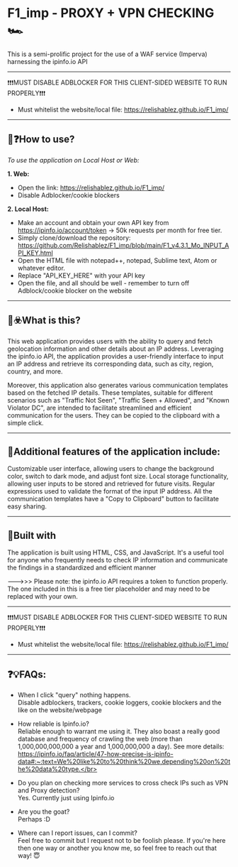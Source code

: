 # F1_imp - PROXY + VPN CHECKING 🏎️
This is a semi-prolific project for the use of a WAF service (Imperva) harnessing the ipinfo.io API

---------------------------------------------------------------------------------------------------------
❗❗❗MUST DISABLE ADBLOCKER FOR THIS CLIENT-SIDED WEBSITE TO RUN PROPERLY❗❗❗
- Must whitelist the website/local file: https://relishablez.github.io/F1_imp/
---------------------------------------------------------------------------------------------------------

## 🤔❓How to use? 
_To use the application on Local Host or Web:_ 

**1. Web:** 
- Open the link: https://relishablez.github.io/F1_imp/
- Disable Adblocker/cookie blockers
  
**2. Local Host:**
- Make an account and obtain your own API key from https://ipinfo.io/account/token -> 50k requests per month for free tier.
- Simply clone/download the repository: https://github.com/Relishablez/F1_imp/blob/main/F1_v4.3.1_Mo_INPUT_API_KEY.html
- Open the HTML file with notepad++, notepad, Sublime text, Atom or whatever editor.
- Replace "API_KEY_HERE" with your API key
- Open the file, and all should be well - remember to turn off Adblock/cookie blocker on the website

---------------------------------------------------------------------------------------------------------
## 🤔☣️What is this? 
This web application provides users with the ability to query and fetch geolocation information and other details about an IP address. 
Leveraging the ipinfo.io API, the application provides a user-friendly interface to input an IP address and retrieve its corresponding data, such as city, region, country, and more.

Moreover, this application also generates various communication templates based on the fetched IP details. These templates, suitable for different scenarios such as "Traffic Not Seen", "Traffic Seen + Allowed", and "Known Violator DC", are intended to facilitate streamlined and efficient communication for the users. They can be copied to the clipboard with a simple click.

---------------------------------------------------------------------------------------------------------
## 🤩Additional features of the application include: 
Customizable user interface, allowing users to change the background color, switch to dark mode, and adjust font size.
Local storage functionality, allowing user inputs to be stored and retrieved for future visits.
Regular expressions used to validate the format of the input IP address.
All the communication templates have a "Copy to Clipboard" button to facilitate easy sharing.

---------------------------------------------------------------------------------------------------------
## 🚧Built with
The application is built using HTML, CSS, and JavaScript. It's a useful tool for anyone who frequently needs to check IP information and communicate the findings in a standardized and efficient manner

--->>> Please note: the ipinfo.io API requires a token to function properly. The one included in this is a free tier placeholder and may need to be replaced with your own.

---------------------------------------------------------------------------------------------------------
❗❗❗MUST DISABLE ADBLOCKER FOR THIS CLIENT-SIDED WEBSITE TO RUN PROPERLY❗❗❗
- Must whitelist the website/local file: https://relishablez.github.io/F1_imp/
---------------------------------------------------------------------------------------------------------

❓💡FAQs: 
------------------------------------------------------------------------------------------------------------------------------------------
- When I click "query" nothing happens.
<br>Disable adblockers, trackers, cookie loggers, cookie blockers and the like on the website/webpage</br>

- How reliable is Ipinfo.io?
<br>Reliable enough to warrant me using it. They also boast a really good database and frequency of crawling the web (more than 1,000,000,000,000 a year and 1,000,000,000 a day). See more details: https://ipinfo.io/faq/article/47-how-precise-is-ipinfo-data#:~:text=We%20like%20to%20think%20we,depending%20on%20the%20data%20type.</br>

- Do you plan on checking more services to cross check IPs such as VPN and Proxy detection?
<br>Yes. Currently just using Ipinfo.io</br>

- Are you the goat? 
<br>Perhaps :D</br>

- Where can I report issues, can I commit?
<br>Feel free to commit but I request not to be foolish please. If you're here then one way or another you know me, so feel free to reach out that way! 😇</br>
